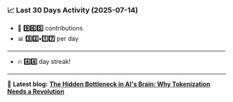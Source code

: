 <!--START_STATS-->
### 📈 Last 30 Days Activity (2025-07-14)  
- 🧮 **9️⃣6️⃣5️⃣** contributions  
- 📊 **3️⃣2️⃣•1️⃣7️⃣** per day
---
- 🔥 **4️⃣4️⃣** day streak!
---
📝 **Latest blog:** [**The Hidden Bottleneck in AI's Brain: Why Tokenization Needs a Revolution**](https://andriak.com/blog/tokenization-revolution)
<!--END_STATS-->
